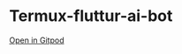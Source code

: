 # Termux-fluttur-ai-bot
[Open in Gitpod](https://gitpod.io/#https://github.com/imranshah786/termux-flutter-ai-bot)
